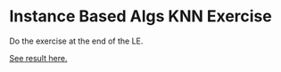 # Instance Based Algs KNN Exercise

Do the exercise at the end of the LE.

[See result here.](https://www.kaggle.com/carolineschneider/knn-instance-based-algs)